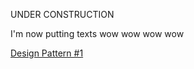 UNDER CONSTRUCTION


I'm now putting texts wow wow wow wow

[Design Pattern #1](https://leonhndsu.github.io/page1.md)
